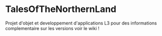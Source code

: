 TalesOfTheNorthernLand
======================

Projet d'objet et developpement d'applications L3
    pour des informations complementaire sur les versions voir le wiki !
